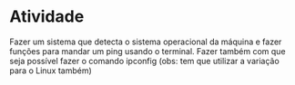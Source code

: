 <h1>Atividade</h1>

Fazer um sistema que detecta o sistema operacional da máquina e fazer funções para mandar um ping usando o terminal. Fazer também com que seja possível fazer o comando ipconfig (obs: tem que utilizar a variação para o Linux também)
